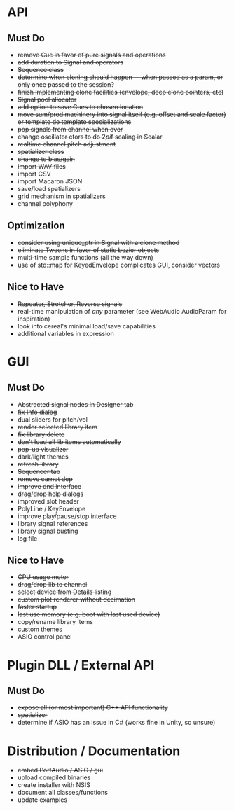 # API
## Must Do
- ~~remove Cue in favor of pure signals and operations~~
- ~~add duration to Signal and operators~~
- ~~Sequence class~~
- ~~determine when cloning should happen -- when passed as a param, or only once passed to the session?~~
- ~~finish implementing clone facilities (envelope, deep clone pointers, etc)~~ 
- ~~Signal pool allocator~~ 
- ~~add option to save Cues to chosen location~~
- ~~move sum/prod machinery into signal itself (e.g. offset and scale factor) or template do template specializations~~ 
- ~~pop signals from channel when over~~
- ~~change oscillator ctors to do 2*pi*f scaling in Scalar~~
- ~~realtime channel pitch adjustment~~
- ~~spatializer class~~
- ~~change to bias/gain~~
- ~~import WAV files~~
- import CSV
- import Macaron JSON
- save/load spatializers
- grid mechanism in spatializers
- channel polyphony 

## Optimization
- ~~consider using unique_ptr in Signal with a clone method~~
- ~~eliminate Tweens in favor of static bezier objects~~
- multi-time sample functions (all the way down)
- use of std::map for KeyedEnvelope complicates GUI, consider vectors

## Nice to Have
- ~~Repeater, Stretcher, Reverse signals~~
- real-time manipulation of *any* parameter (see WebAudio AudioParam for inspiration)
- look into cereal's minimal load/save capabilities
- additional variables in expression

# GUI
## Must Do
- ~~Abstracted signal nodes in Designer tab~~
- ~~fix Info dialog~~
- ~~dual sliders for pitch/vol~~
- ~~render selected library item~~
- ~~fix library delete~~
- ~~don't load all lib items automatically~~
- ~~pop-up visualizer~~
- ~~dark/light themes~~
- ~~refresh library~~
- ~~Sequencer tab~~
- ~~remove carnot dep~~
- ~~improve dnd interface~~
- ~~drag/drop help dialogs~~
- improved slot header
- PolyLine / KeyEnvelope
- improve play/pause/stop interface
- library signal references
- library signal busting
- log file

## Nice to Have
- ~~CPU usage meter~~
- ~~drag/drop lib to channel~~
- ~~select device from Details listing~~
- ~~custom plot renderer without decimation~~
- ~~faster startup~~
- ~~last use memory (e.g. boot with last used device)~~
- copy/rename library items
- custom themes
- ASIO control panel

# Plugin DLL / External API
## Must Do
- ~~expose all (or most important) C++ API functionality~~
- ~~spatializer~~
- determine if ASIO has an issue in C# (works fine in Unity, so unsure)

# Distribution / Documentation
- ~~embed PortAudio / ASIO / gui~~
- upload compiled binaries
- create installer with NSIS
- document all classes/functions
- update examples

